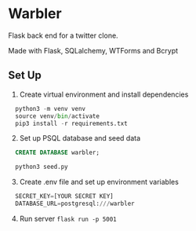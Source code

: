 # Warbler
Flask back end for a twitter clone.

Made with Flask, SQLalchemy, WTForms and Bcrypt

## Set Up
1. Create virtual environment and install dependencies
```py
  python3 -m venv venv
  source venv/bin/activate
  pip3 install -r requirements.txt
```
2. Set up PSQL database and seed data
```sql
  CREATE DATABASE warbler;
```
```py
  python3 seed.py
```

3. Create .env file and set up environment variables
```py
  SECRET_KEY=[YOUR SECRET KEY]
  DATABASE_URL=postgresql:///warbler
```

4. Run server `flask run -p 5001`
